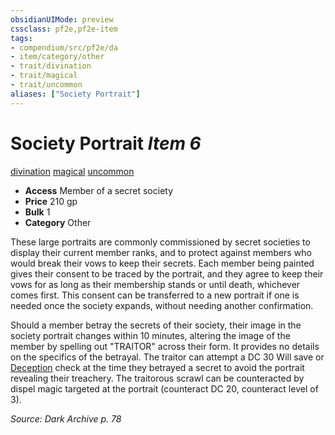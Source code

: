 ```yaml
---
obsidianUIMode: preview
cssclass: pf2e,pf2e-item
tags:
- compendium/src/pf2e/da
- item/category/other
- trait/divination
- trait/magical
- trait/uncommon
aliases: ["Society Portrait"]
---
```

# Society Portrait *Item 6*  
[divination](rules/traits/divination.md "Divination School Trait")  [magical](rules/traits/magical.md "Magical Item Trait")  [uncommon](rules/traits/uncommon.md "Uncommon Rarity Trait")  

- **Access** Member of a secret society
- **Price** 210 gp
- **Bulk** 1
- **Category** Other

These large portraits are commonly commissioned by secret societies to display their current member ranks, and to protect against members who would break their vows to keep their secrets. Each member being painted gives their consent to be traced by the portrait, and they agree to keep their vows for as long as their membership stands or until death, whichever comes first. This consent can be transferred to a new portrait if one is needed once the society expands, without needing another confirmation.

Should a member betray the secrets of their society, their image in the society portrait changes within 10 minutes, altering the image of the member by spelling out "TRAITOR" across their form. It provides no details on the specifics of the betrayal. The traitor can attempt a DC 30 Will save or [Deception](compendium/skills.md#Deception) check at the time they betrayed a secret to avoid the portrait revealing their treachery. The traitorous scrawl can be counteracted by dispel magic targeted at the portrait (counteract DC 20, counteract level of 3).

*Source: Dark Archive p. 78*